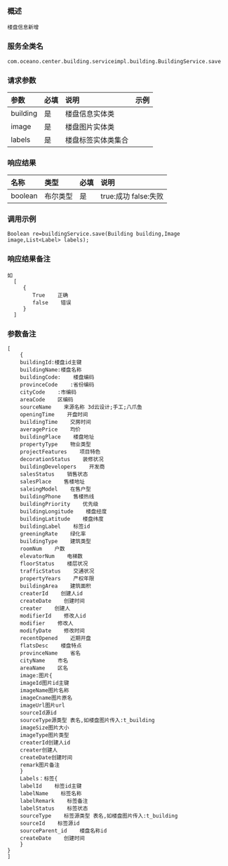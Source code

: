 ### 概述

```
楼盘信息新增
```

### 服务全类名

```
com.oceano.center.building.serviceimpl.building.BuildingService.save
```

### 请求参数

| 参数 | 必填 | 说明 | 示例 |
| :--- | :--- | :--- | :--- |
| building | 是 | 楼盘信息实体类 |  |
| image | 是 | 楼盘图片实体类 |  |
| labels | 是 | 楼盘标签实体类集合 |  |

### 响应结果

| 名称 | 类型 | 必填 | 说明 |
| :--- | :--- | :--- | :--- |
| boolean | 布尔类型 | 是 | true:成功 false:失败 |

### 调用示例

```
Boolean re=buildingService.save(Building building,Image image,List<Label> labels);
```

### 响应结果备注

```
如
  [
     {
        True    正确
        false    错误
     }
  ]
```

### 参数备注

```
[
    {
    buildingId:楼盘id主键
    buildingName:楼盘名称
    buildingCode:    楼盘编码
    provinceCode    :省份编码
    cityCode    :市编码
    areaCode    区编码
    sourceName    来源名称 3d云设计;手工;八爪鱼
    openingTime    开盘时间
    buildingTime    交房时间
    averagePrice    均价
    buildingPlace    楼盘地址
    propertyType    物业类型
    projectFeatures    项目特色
    decorationStatus    装修状况
    buildingDevelopers    开发商
    salesStatus    销售状态
    salesPlace    售楼地址
    saleingModel    在售户型
    buildingPhone    售楼热线
    buildingPriority    优先级
    buildingLongitude    楼盘经度
    buildingLatitude    楼盘纬度
    buildingLabel    标签id
    greeningRate    绿化率
    buildingType    建筑类型
    roomNum    户数
    elevatorNum    电梯数
    floorStatus    楼层状况
    trafficStatus    交通状况
    propertyYears    产权年限
    buildingArea    建筑面积
    createrId    创建人id
    createDate    创建时间
    creater    创建人
    modifierId    修改人id
    modifier    修改人
    modifyDate    修改时间
    recentOpened    近期开盘
    flatsDesc    楼盘特点
    provinceName    省名
    cityName    市名
    areaName    区名
    image:图片{
    imageId图片id主键
    imageName图片名称
    imageCname图片原名
    imageUrl图片url
    sourceId源id
    sourceType源类型 表名,如楼盘图片传入:t_building
    imageSize图片大小
    imageType图片类型
    createrId创建人id
    creater创建人
    createDate创建时间
    remark图片备注
    }
    Labels：标签{
    labelId    标签id主键
    labelName    标签名称
    labelRemark    标签备注
    labelStatus    标签状态
    sourceType    标签源类型 表名,如楼盘图片传入:t_building
    sourceId    标签源id
    sourceParent_id    楼盘名称id
    createDate    创建时间
    }
}
]
```



